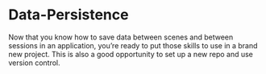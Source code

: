 # Data-Persistence
 Now that you know how to save data between scenes and between sessions in an application, you’re ready to put those skills to use in a brand new project. This is also a good opportunity to set up a new repo and use version control.  
